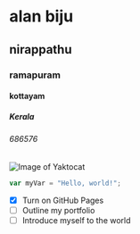 # alan biju
## nirappathu 
### ramapuram
#### kottayam
##### Kerala
###### 686576

![Image of Yaktocat](https://octodex.github.com/images/yaktocat.png)

``` javascript
var myVar = "Hello, world!";
```


- [x] Turn on GitHub Pages
- [ ] Outline my portfolio
- [ ] Introduce myself to the world
